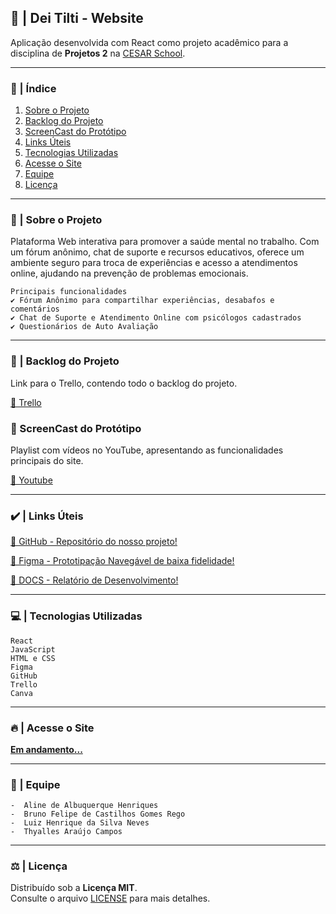 ## 🧠 | Dei Tilti - Website

Aplicação desenvolvida com React como projeto acadêmico para a disciplina de **Projetos 2** na [CESAR School](https://www.cesar.school).

***

### 📑 | Índice

1. [Sobre o Projeto](#sobre-o-projeto)
2. [Backlog do Projeto](#backlog-do-projeto)
3. [ScreenCast do Protótipo](#screencast-do-prototipo)
4. [Links Úteis](#links-uteis)
5. [Tecnologias Utilizadas](#tecnologias-utilizadas)
6. [Acesse o Site](#acesse-o-site)
7. [Equipe](#equipe)
8. [Licença](#licença)

*** 

### 📌 | Sobre o Projeto

Plataforma Web interativa para promover a saúde mental no trabalho. Com um fórum anônimo, chat de suporte e recursos educativos, oferece um ambiente seguro para troca de experiências e acesso a atendimentos online, ajudando na prevenção de problemas emocionais.

    Principais funcionalidades
    ✔️ Fórum Anônimo para compartilhar experiências, desabafos e comentários
    ✔️ Chat de Suporte e Atendimento Online com psicólogos cadastrados
    ✔️ Questionários de Auto Avaliação

*** 

### 📑 | Backlog do Projeto

Link para o Trello, contendo todo o backlog do projeto.

[🔗 Trello](https://trello.com/b/FODA84Ao/lorem-ipsons)

### 🎥 ScreenCast do Protótipo

Playlist com vídeos no YouTube, apresentando as funcionalidades principais do site.

[🔗 Youtube](https://youtube.com/playlist?list=PLEae11J8gvaeXbTAaJ4iZ1nHJVGUslSOW&si=2arBRt1bZET3l-sv)

***

### ✔️ | Links Úteis
[🔗 GitHub - Repositório do nosso projeto!](github.com/aline-henriques/PROJETO-2)  

[🔗 Figma - Prototipação Navegável de baixa fidelidade!](https://www.figma.com/file/v8qSHsqxcSn1YCFe0em4Wb?node-id=0:1&locale=en&type=design)

[🔗 DOCS - Relatório de Desenvolvimento!](https://workspace.google.com/products/docs/)

***

### 💻 | Tecnologias Utilizadas

    React 
    JavaScript
    HTML e CSS
    Figma
    GitHub
    Trello
    Canva

*** 

### 🔥 | Acesse o Site

[**Em andamento...**](https://link-do-site.com)  

*** 

### 👥 | Equipe

    -  Aline de Albuquerque Henriques
    -  Bruno Felipe de Castilhos Gomes Rego  
    -  Luiz Henrique da Silva Neves  
    -  Thyalles Araújo Campos

*** 

### ⚖️ | Licença

Distribuído sob a **Licença MIT**.  
Consulte o arquivo [LICENSE](LICENSE) para mais detalhes.


